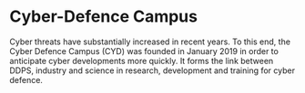 # Cyber-Defence Campus

Cyber threats have substantially increased in recent years. To this end, the Cyber Defence Campus (CYD) was founded in January 2019 in order to anticipate cyber developments more quickly. It forms the link between DDPS, industry and science in research, development and training for cyber defence.
